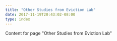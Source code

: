 ```yaml
---
title: "Other Studies from Eviction Lab"
date: 2017-11-19T20:43:02-08:00
type: index
---
```


Content for page "Other Studies from Eviction Lab"
